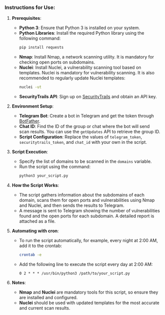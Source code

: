 ### Instructions for Use:

1. **Prerequisites**:
   - **Python 3**: Ensure that Python 3 is installed on your system.
   - **Python Libraries**: Install the required Python library using the following command:
     ```bash
     pip install requests
     ```
   - **Nmap**: Install Nmap, a network scanning utility. It is mandatory for checking open ports on subdomains.
   - **Nuclei**: Install Nuclei, a vulnerability scanning tool based on templates. Nuclei is mandatory for vulnerability scanning. It is also recommended to regularly update Nuclei templates:
     ```bash
     nuclei -ut
     ```
   - **SecurityTrails API**: Sign up on [SecurityTrails](https://securitytrails.com/) and obtain an API key.

2. **Environment Setup**:
   - **Telegram Bot**: Create a bot in Telegram and get the token through [BotFather](https://core.telegram.org/bots#6-botfather).
   - **Chat ID**: Find the ID of the group or chat where the bot will send scan results. You can use the `getUpdates` API to retrieve the group ID.
   - **Script Configuration**: Replace the values of `telegram_token`, `securitytrails_token`, and `chat_id` with your own in the script.

3. **Script Execution**:
   - Specify the list of domains to be scanned in the `domains` variable.
   - Run the script using the command:
     ```bash
     python3 your_script.py
     ```

4. **How the Script Works**:
   - The script gathers information about the subdomains of each domain, scans them for open ports and vulnerabilities using Nmap and Nuclei, and then sends the results to Telegram.
   - A message is sent to Telegram showing the number of vulnerabilities found and the open ports for each subdomain. A detailed report is attached as a file.

5. **Automating with cron**:
   - To run the script automatically, for example, every night at 2:00 AM, add it to the crontab:
     ```bash
     crontab -e
     ```
   - Add the following line to execute the script every day at 2:00 AM:
     ```
     0 2 * * * /usr/bin/python3 /path/to/your_script.py
     ```

6. **Notes**:
   - **Nmap** and **Nuclei** are mandatory tools for this script, so ensure they are installed and configured.
   - **Nuclei** should be used with updated templates for the most accurate and current scan results.



